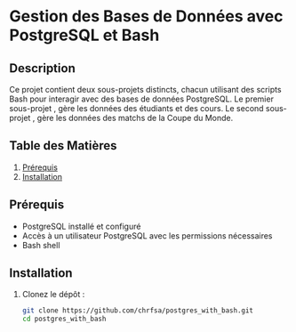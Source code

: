 # Gestion des Bases de Données avec PostgreSQL et Bash

## Description
Ce projet contient deux sous-projets distincts, chacun utilisant des scripts Bash pour interagir avec des bases de données PostgreSQL. Le premier sous-projet [](./students_database) , gère les données des étudiants et des cours. Le second sous-projet [](./game_database), gère les données des matchs de la Coupe du Monde.

## Table des Matières
1. [Prérequis](#prérequis)
2. [Installation](#installation)


## Prérequis
- PostgreSQL installé et configuré
- Accès à un utilisateur PostgreSQL avec les permissions nécessaires
- Bash shell

## Installation
1. Clonez le dépôt :
    ```bash
    git clone https://github.com/chrfsa/postgres_with_bash.git
    cd postgres_with_bash
    ```


